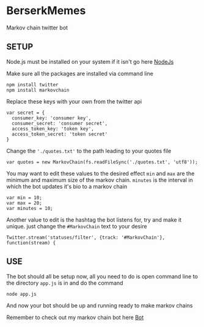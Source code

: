 # BerserkMemes
Markov chain twitter bot

## SETUP
Node.js must be installed on your system if it isn't go here [NodeJs](https://nodejs.org/en/)

Make sure all the packages are installed via command line
```
npm install twitter
npm install markovchain
```

Replace these keys with your own from the twitter api
```
var secret = {
  consumer_key: 'consumer key',
  consumer_secret: 'consumer secret',
  access_token_key: 'token key',
  access_token_secret: 'token secret'
}
```

Change the ``'./quotes.txt'`` to the path leading to your quotes file
```
var quotes = new MarkovChain(fs.readFileSync('./quotes.txt', 'utf8'));
```

You may want to edit these values to the desired effect
``min`` and ``max`` are the minimum and maximum size of the markov chain.
``minutes`` is the interval in which the bot updates it's bio to a markov chain
```
var min = 10;
var max = 20;
var minutes = 10;
```

Another value to edit is the hashtag the bot listens for, try and make it unique.
just change the ``#MarkovChain`` text to your desire
```
Twitter.stream('statuses/filter', {track: '#MarkovChain'}, function(stream) {
```

## USE
The bot should all be setup now, all you need to do is open command line to the directory ``app.js`` is in and do the command
```
node app.js
```
And now your bot should be up and running ready to make markov chains

Remember to check out my markov chain bot here [Bot](https://twitter.com/BerserkMemes)

